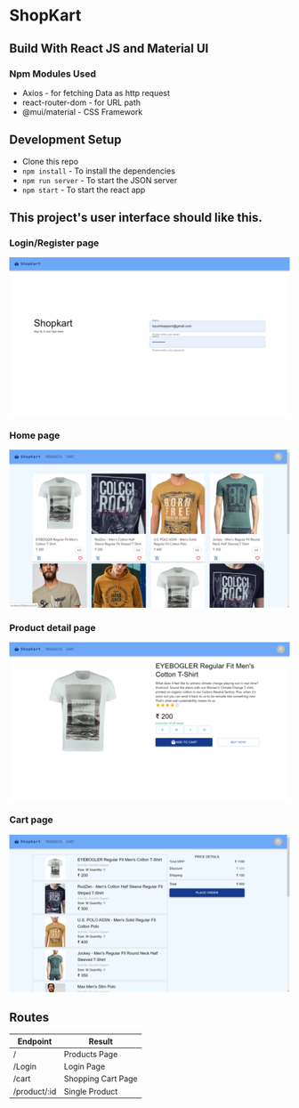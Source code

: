 # ShopKart

## Build With React JS  and Material UI
### Npm Modules Used
- Axios - for fetching Data as http request
- react-router-dom - for URL path
- @mui/material - CSS Framework

## Development Setup
- Clone this repo
- `npm install` - To install the dependencies
- `npm run server` - To start the JSON server
- `npm start` - To start the react app



## This project's user interface should like this.

### Login/Register page
![Home page](/UI/UIlogin.png)


### Home page
![Home page](/UI/UIProducts.png)



### Product detail page
![Home page](/UI/UIdetails.png)


### Cart page

![Home page](/UI/UIcart.png)


## Routes

| Endpoint | Result |
|------------------------------|-----------------------------------------------------|
| / | Products Page |
| /Login | Login Page |
| /cart | Shopping Cart Page  
| /product/:id | Single Product
